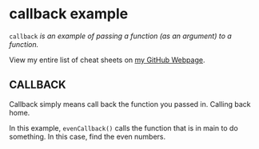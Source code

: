 # callback example

`callback` _is an example of passing a function (as an argument) to a function._

View my entire list of cheat sheets on
[my GitHub Webpage](https://jeffdecola.github.io/my-cheat-sheets/).

## CALLBACK

Callback simply means call back the function
you passed in. Calling back home.

In this example, `evenCallback()` calls
the function that is in main to do something.
In this case, find the even numbers.